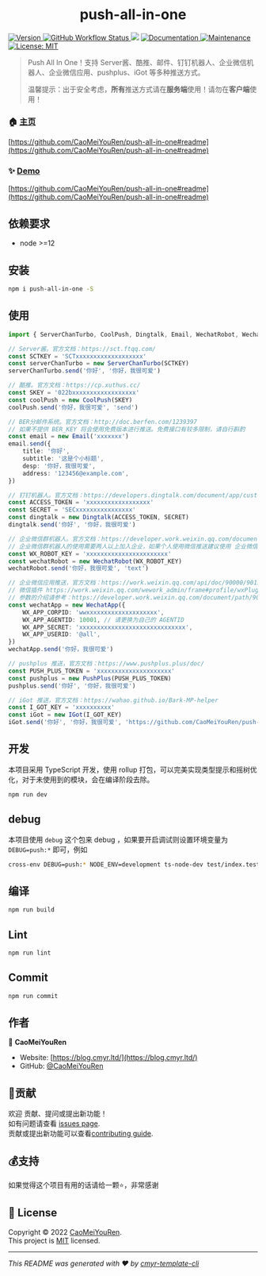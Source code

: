 <h1 align="center">push-all-in-one </h1>
<p>
  <a href="https://www.npmjs.com/package/push-all-in-one" target="_blank">
    <img alt="Version" src="https://img.shields.io/npm/v/push-all-in-one.svg">
  </a>
  <a href="https://github.com/CaoMeiYouRen/push-all-in-one/actions?query=workflow%3ARelease" target="_blank">
    <img alt="GitHub Workflow Status" src="https://img.shields.io/github/workflow/status/CaoMeiYouRen/push-all-in-one/Release">
  </a>
  <img src="https://img.shields.io/badge/node-%3E%3D12-blue.svg" />
  <a href="https://github.com/CaoMeiYouRen/push-all-in-one#readme" target="_blank">
    <img alt="Documentation" src="https://img.shields.io/badge/documentation-yes-brightgreen.svg" />
  </a>
  <a href="https://github.com/CaoMeiYouRen/push-all-in-one/graphs/commit-activity" target="_blank">
    <img alt="Maintenance" src="https://img.shields.io/badge/Maintained%3F-yes-green.svg" />
  </a>
  <a href="https://github.com/CaoMeiYouRen/push-all-in-one/blob/master/LICENSE" target="_blank">
    <img alt="License: MIT" src="https://img.shields.io/badge/License-MIT-yellow.svg" />
  </a>
</p>

> Push All In One！支持 Server酱、酷推、邮件、钉钉机器人、企业微信机器人、企业微信应用、pushplus、iGot 等多种推送方式。
>
> 温馨提示：出于安全考虑，**所有**推送方式请在**服务端**使用！请勿在**客户端**使用！

### 🏠 [主页](https://github.com/CaoMeiYouRen/push-all-in-one#readme)

[https://github.com/CaoMeiYouRen/push-all-in-one#readme](https://github.com/CaoMeiYouRen/push-all-in-one#readme)


### ✨ [Demo](https://github.com/CaoMeiYouRen/push-all-in-one#readme)

[https://github.com/CaoMeiYouRen/push-all-in-one#readme](https://github.com/CaoMeiYouRen/push-all-in-one#readme)


## 依赖要求


- node >=12

## 安装

```sh
npm i push-all-in-one -S
```

## 使用

```ts
import { ServerChanTurbo, CoolPush, Dingtalk, Email, WechatRobot, WechatApp, PushPlus, IGot } from 'push-all-in-one'

// Server酱。官方文档：https://sct.ftqq.com/
const SCTKEY = 'SCTxxxxxxxxxxxxxxxxxxx'
const serverChanTurbo = new ServerChanTurbo(SCTKEY)
serverChanTurbo.send('你好', '你好，我很可爱')

// 酷推。官方文档：https://cp.xuthus.cc/
const SKEY = '022bxxxxxxxxxxxxxxxxxx'
const coolPush = new CoolPush(SKEY)
coolPush.send('你好，我很可爱', 'send')

// BER分邮件系统。官方文档：http://doc.berfen.com/1239397
// 如果不提供 BER_KEY 将会使用免费版本进行推送。免费接口有较多限制，请自行斟酌
const email = new Email('xxxxxxx')
email.send({
    title: '你好',
    subtitle: '这是个小标题',
    desp: '你好，我很可爱',
    address: '123456@example.com',
})

// 钉钉机器人。官方文档：https://developers.dingtalk.com/document/app/custom-robot-access
const ACCESS_TOKEN = 'xxxxxxxxxxxxxxxxxx'
const SECRET = 'SECxxxxxxxxxxxxxxxx'
const dingtalk = new Dingtalk(ACCESS_TOKEN, SECRET)
dingtalk.send('你好', '你好，我很可爱')

// 企业微信群机器人。官方文档：https://developer.work.weixin.qq.com/document/path/91770
// 企业微信群机器人的使用需要两人以上加入企业，如果个人使用微信推送建议使用 企业微信应用+微信插件 推送。虽然需要配置的内容更多了，但是无需下载企业微信，网页端即可完成操作。
const WX_ROBOT_KEY = 'xxxxxxxxxxxxxxxxxxxxxxx'
const wechatRobot = new WechatRobot(WX_ROBOT_KEY)
wechatRobot.send('你好，我很可爱', 'text')

// 企业微信应用推送，官方文档：https://work.weixin.qq.com/api/doc/90000/90135/90664
// 微信插件 https://work.weixin.qq.com/wework_admin/frame#profile/wxPlugin
// 参数的介绍请参考：https://developer.work.weixin.qq.com/document/path/90665
const wechatApp = new WechatApp({
    WX_APP_CORPID: 'wwxxxxxxxxxxxxxxxxxxxx',
    WX_APP_AGENTID: 10001, // 请更换为自己的 AGENTID 
    WX_APP_SECRET: 'xxxxxxxxxxxxxxxxxxxxxxxxxxxxxx',
    WX_APP_USERID: '@all',
})
wechatApp.send('你好，我很可爱')

// pushplus 推送，官方文档：https://www.pushplus.plus/doc/
const PUSH_PLUS_TOKEN = 'xxxxxxxxxxxxxxxxxxxxx'
const pushplus = new PushPlus(PUSH_PLUS_TOKEN)
pushplus.send('你好', '你好，我很可爱')

// iGot 推送，官方文档：https://wahao.github.io/Bark-MP-helper
const I_GOT_KEY = 'xxxxxxxxxx'
const iGot = new IGot(I_GOT_KEY)
iGot.send('你好', '你好，我很可爱', 'https://github.com/CaoMeiYouRen/push-all-in-one')

```

## 开发

本项目采用 TypeScript 开发，使用 rollup 打包，可以完美实现类型提示和摇树优化，对于未使用到的模块，会在编译阶段去除。

```sh
npm run dev
```

## debug

本项目使用 `debug` 这个包来 debug ，如果要开启调试则设置环境变量为 `DEBUG=push:*` 即可，例如

```sh
cross-env DEBUG=push:* NODE_ENV=development ts-node-dev test/index.test.ts # 因为一些原因该文件未上传，可自行编写测试用例
```

## 编译

```sh
npm run build
```

## Lint

```sh
npm run lint
```

## Commit

```sh
npm run commit
```


## 作者


👤 **CaoMeiYouRen**

* Website: [https://blog.cmyr.ltd/](https://blog.cmyr.ltd/)
* GitHub: [@CaoMeiYouRen](https://github.com/CaoMeiYouRen)


## 🤝贡献

欢迎 贡献、提问或提出新功能！<br />如有问题请查看 [issues page](https://github.com/CaoMeiYouRen/push-all-in-one/issues). <br/>贡献或提出新功能可以查看[contributing guide](https://github.com/CaoMeiYouRen/push-all-in-one/blob/master/CONTRIBUTING.md).

## 💰支持

如果觉得这个项目有用的话请给一颗⭐️，非常感谢

## 📝 License

Copyright © 2022 [CaoMeiYouRen](https://github.com/CaoMeiYouRen).<br />
This project is [MIT](https://github.com/CaoMeiYouRen/push-all-in-one/blob/master/LICENSE) licensed.

***
_This README was generated with ❤️ by [cmyr-template-cli](https://github.com/CaoMeiYouRen/cmyr-template-cli)_
